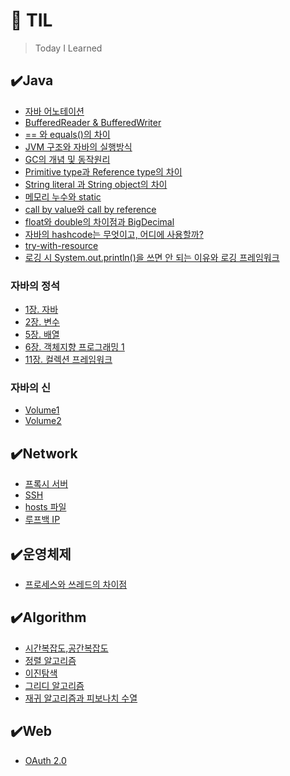 # 📌 TIL
> Today I Learned

## ✔️Java
- [자바 어노테이션](https://github.com/princenim/TIL/blob/master/Java/%EC%9E%90%EB%B0%94%20%EC%96%B4%EB%85%B8%ED%85%8C%EC%9D%B4%EC%85%98.md)
- [BufferedReader & BufferedWriter](https://github.com/princenim/TIL/blob/master/Java/BufferedReader%EC%99%80%20BufferedWriter.md)
- [== 와 equals()의 차이](https://github.com/princenim/TIL/blob/master/Java/%3D%3D%EC%99%80%20equals()%EC%9D%98%20%EC%B0%A8%EC%9D%B4.md)
- [JVM 구조와 자바의 실행방식](https://github.com/princenim/TIL/blob/master/Java/JVM%20%EA%B5%AC%EC%A1%B0%EC%99%80%20%EC%9E%90%EB%B0%94%EC%9D%98%20%EC%8B%A4%ED%96%89%EB%B0%A9%EC%8B%9D.md)
- [GC의 개념 및 동작원리](https://github.com/princenim/TIL/blob/master/Java/GC%EC%9D%98%20%EA%B0%9C%EB%85%90%20%EB%B0%8F%20%EB%8F%99%EC%9E%91%EC%9B%90%EB%A6%AC.md)
- [Primitive type과 Reference type의 차이](https://github.com/princenim/TIL/blob/master/Java/Primitive%20type%EA%B3%BC%20Reference%20type%EC%9D%98%20%EC%B0%A8%EC%9D%B4.md)
- [String literal 과 String object의 차이](https://github.com/princenim/TIL/blob/master/Java/String%20literal%EA%B3%BC%20String%20object%EC%9D%98%20%EC%B0%A8%EC%9D%B4.md)
- [메모리 누수와 static](https://github.com/princenim/TIL/blob/master/Java/%EB%A9%94%EB%AA%A8%EB%A6%AC%20%EB%88%84%EC%88%98%EC%99%80%20Static.md)
- [call by value와 call by reference](https://github.com/princenim/TIL/blob/master/Java/call%20by%20value%EC%99%80%20call%20by%20reference.md)
- [float와 double의 차이점과 BigDecimal](https://github.com/princenim/TIL/blob/master/Java/float%EC%99%80%20double%EC%9D%98%20%EC%B0%A8%EC%9D%B4%EC%A0%90%EA%B3%BC%20BigDecimal.md)
- [자바의 hashcode는 무엇이고, 어디에 사용할까?](https://github.com/princenim/TIL/blob/master/Java/%EC%9E%90%EB%B0%94%EC%9D%98%20hashcode%EB%8A%94%20%EB%AC%B4%EC%97%87%EC%9D%B4%EA%B3%A0%20%2C%20%EC%96%B4%EB%94%94%EC%97%90%20%EC%82%AC%EC%9A%A9%ED%95%A0%EA%B9%8C%3F.md)
- [try-with-resource](https://github.com/princenim/TIL/blob/master/Java/try-with-resource.md)
- [로깅 시 System.out.println()을 쓰면 안 되는 이유와 로깅 프레임워크](https://github.com/princenim/TIL/blob/master/Java/%EB%A1%9C%EA%B9%85%20%EC%8B%9C%20System.out.println()%EC%9D%84%20%EC%93%B0%EB%A9%B4%20%EC%95%88%20%EB%90%98%EB%8A%94%20%EC%9D%B4%EC%9C%A0.md)

### 자바의 정석 
- [1장. 자바](https://github.com/princenim/TIL/blob/master/Java/%EC%9E%90%EB%B0%94%EC%9D%98%EC%A0%95%EC%84%9D/Ch01/Ch01.%EC%9E%90%EB%B0%94.md)
- [2장. 변수](https://github.com/princenim/TIL/blob/master/Java/%EC%9E%90%EB%B0%94%EC%9D%98%EC%A0%95%EC%84%9D/Ch02/Ch02.%EB%B3%80%EC%88%98.md)
- [5장. 배열](https://github.com/princenim/TIL/blob/master/Java/%EC%9E%90%EB%B0%94%EC%9D%98%EC%A0%95%EC%84%9D/Ch05/Ch05.%EB%B0%B0%EC%97%B4.md)
- [6장. 객체지향 프로그래밍 1](https://github.com/princenim/TIL/blob/master/Java/%EC%9E%90%EB%B0%94%EC%9D%98%EC%A0%95%EC%84%9D/Ch06/Ch06.%EA%B0%9D%EC%B2%B4%EC%A7%80%ED%96%A5%20%ED%94%84%EB%A1%9C%EA%B7%B8%EB%9E%98%EB%B0%8D%201.md)
- [11장. 컬렉션 프레임워크](https://github.com/princenim/TIL/blob/master/Java/%EC%9E%90%EB%B0%94%EC%9D%98%EC%A0%95%EC%84%9D/Ch11/Ch11.%EC%BB%AC%EB%A0%89%EC%85%98%ED%94%84%EB%A0%88%EC%9E%84%EC%9B%8C%ED%81%AC.md)
### 자바의 신
- [Volume1](https://github.com/princenim/TIL/tree/master/Java/%EC%9E%90%EB%B0%94%EC%9D%98%EC%8B%A0/Volume1)
- [Volume2](https://github.com/princenim/TIL/tree/master/Java/%EC%9E%90%EB%B0%94%EC%9D%98%EC%8B%A0/Volume2)
 

## ✔️Network
- [프록시 서버](https://github.com/princenim/TIL/blob/master/Network/Proxy%20Server.md)
- [SSH](https://github.com/princenim/TIL/blob/master/Network/SSH.md)
- [hosts 파일](https://github.com/princenim/TIL/blob/master/Network/hosts%20%ED%8C%8C%EC%9D%BC.md)
- [루프백 IP](https://github.com/princenim/TIL/blob/master/Network/%EB%A3%A8%ED%94%84%EB%B0%B1%20IP%20127.0.0.1.md)

## ✔️운영체제
- [프로세스와 쓰레드의 차이점](https://github.com/princenim/TIL/blob/master/%EC%9A%B4%EC%98%81%EC%B2%B4%EC%A0%9C%20/%ED%94%84%EB%A1%9C%EC%84%B8%EC%8A%A4%EC%99%80%20%EC%93%B0%EB%A0%88%EB%93%9C%EC%9D%98%20%EC%B0%A8%EC%9D%B4.md)


## ✔️Algorithm 
- [시간복잡도,공간복잡도](https://github.com/princenim/TIL/blob/master/Algorithm/%EC%8B%9C%EA%B0%84%EB%B3%B5%EC%9E%A1%EB%8F%84%2C%EA%B3%B5%EA%B0%84%EB%B3%B5%EC%9E%A1%EB%8F%84.md) 
- [정렬 알고리즘](https://github.com/princenim/TIL/blob/master/Algorithm/%EC%A0%95%EB%A0%AC%20%EC%95%8C%EA%B3%A0%EB%A6%AC%EC%A6%98.md)
- [이진탐색](https://github.com/princenim/TIL/blob/master/Algorithm/%EC%9D%B4%EC%A7%84%ED%83%90%EC%83%89.md)
- [그리디 알고리즘](https://github.com/princenim/TIL/blob/master/Algorithm/%EA%B7%B8%EB%A6%AC%EB%94%94%20%EC%95%8C%EA%B3%A0%EB%A6%AC%EC%A6%98.md)
 - [재귀 알고리즘과 피보나치 수열](https://github.com/princenim/TIL/blob/master/Algorithm/%EC%9E%AC%EA%B7%80%20%EC%95%8C%EA%B3%A0%EB%A6%AC%EC%A6%98%EA%B3%BC%20%ED%94%BC%EB%B3%B4%EB%82%98%EC%B9%98%20%EC%88%98%EC%97%B4.md)

## ✔️Web
- [OAuth 2.0](https://github.com/princenim/TIL/blob/master/Web/OAuth%202.0.md)



